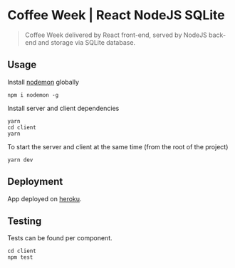 # Coffee Week | React NodeJS SQLite

> Coffee Week delivered by React front-end, served by NodeJS back-end and storage via SQLite database.

## Usage

Install [nodemon](https://github.com/remy/nodemon) globally

```
npm i nodemon -g
```

Install server and client dependencies

```
yarn
cd client
yarn
```

To start the server and client at the same time (from the root of the project)

```
yarn dev
```

## Deployment
App deployed on [heroku](https://wfung.herokuapp.com/).

## Testing
Tests can be found per component.

```
cd client
npm test
```
